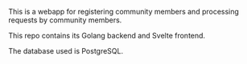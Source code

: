 This is a webapp for registering community members and processing requests by community members.

This repo contains its Golang backend and Svelte frontend.

The database used is PostgreSQL.
